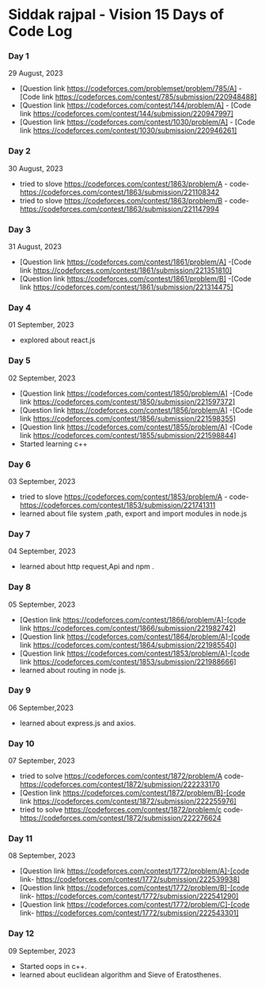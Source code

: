 # Siddak rajpal - Vision 15 Days of Code Log 

### Day 1  
29 August, 2023

* [Question link https://codeforces.com/problemset/problem/785/A] -[Code link https://codeforces.com/contest/785/submission/220948488]
* [Question link https://codeforces.com/contest/144/problem/A] - [Code link https://codeforces.com/contest/144/submission/220947997]
*  [Question link https://codeforces.com/contest/1030/problem/A] - [Code link https://codeforces.com/contest/1030/submission/220946261]

### Day 2
30 August, 2023
* tried to slove https://codeforces.com/contest/1863/problem/A - code-https://codeforces.com/contest/1863/submission/221108342
* tried to slove https://codeforces.com/contest/1863/problem/B - code-https://codeforces.com/contest/1863/submission/221147994

### Day 3
31 August, 2023
* [Question link https://codeforces.com/contest/1861/problem/A] -[Code link https://codeforces.com/contest/1861/submission/221351810]
* [Question link https://codeforces.com/contest/1861/problem/B] -[Code link https://codeforces.com/contest/1861/submission/221314475]

### Day 4
01 September, 2023
* explored about react.js 

### Day 5
02 September, 2023
* [Question link https://codeforces.com/contest/1850/problem/A] -[Code link https://codeforces.com/contest/1850/submission/221597372]
* [Question link https://codeforces.com/contest/1856/problem/A] -[Code link https://codeforces.com/contest/1856/submission/221598355]
* [Question link https://codeforces.com/contest/1855/problem/A] -[Code link https://codeforces.com/contest/1855/submission/221598844]
* Started learning c++

### Day 6
03 September, 2023
* tried to slove https://codeforces.com/contest/1853/problem/A - code-https://codeforces.com/contest/1853/submission/221741311
* learned about file system ,path, export and import modules in node.js

### Day 7
04 September, 2023
* learned about http request,Api and npm .

### Day 8
05 September, 2023
* [Qestion link https://codeforces.com/contest/1866/problem/A]-[code link https://codeforces.com/contest/1866/submission/221982742]
* [Question link https://codeforces.com/contest/1864/problem/A]-[code link https://codeforces.com/contest/1864/submission/221985540]
* [Question link https://codeforces.com/contest/1853/problem/A]-[code link https://codeforces.com/contest/1853/submission/221988666]
* learned about routing in node js.

  
### Day 9
06 September,2023
* learned about express.js and axios.

### Day 10
07 September, 2023
* tried to solve https://codeforces.com/contest/1872/problem/A code- https://codeforces.com/contest/1872/submission/222233170
* [Qestion link https://codeforces.com/contest/1872/problem/B]-[code link https://codeforces.com/contest/1872/submission/222255976]
* tried to solve https://codeforces.com/contest/1872/problem/c code- https://codeforces.com/contest/1872/submission/222276624

### Day 11
08 September, 2023
* [Question link https://codeforces.com/contest/1772/problem/A]-[code link- https://codeforces.com/contest/1772/submission/222539938]
* [Question link https://codeforces.com/contest/1772/problem/B]-[code link- https://codeforces.com/contest/1772/submission/222541290]
* [Question link https://codeforces.com/contest/1772/problem/C]-[code link- https://codeforces.com/contest/1772/submission/222543301]

### Day 12
09 September, 2023
* Started oops in c++.
* learned about euclidean algorithm and Sieve of Eratosthenes.
